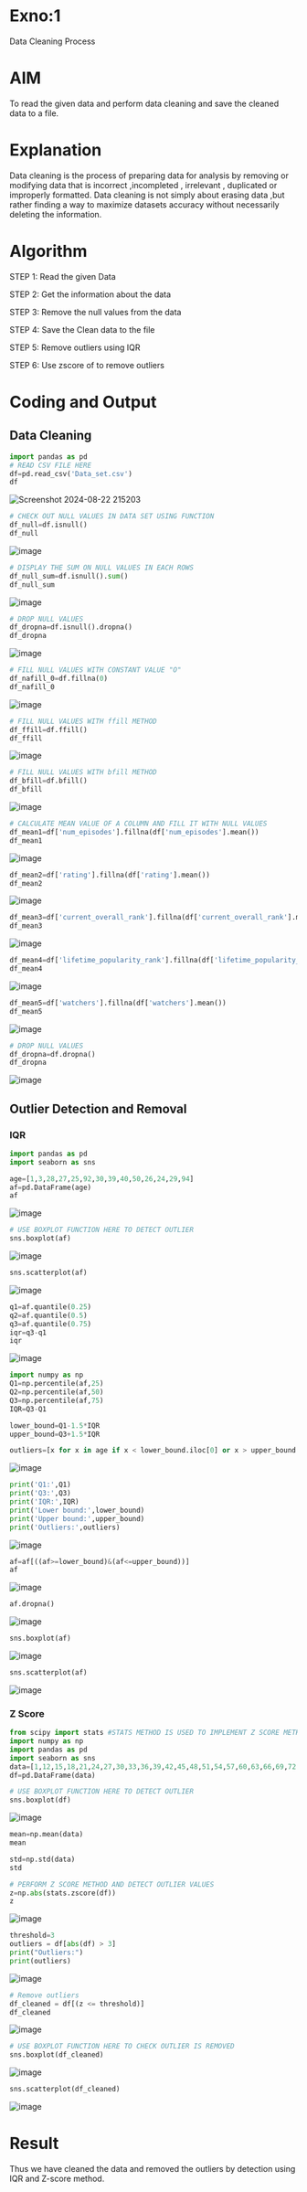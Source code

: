 # Exno:1
Data Cleaning Process

# AIM
To read the given data and perform data cleaning and save the cleaned data to a file.

# Explanation
Data cleaning is the process of preparing data for analysis by removing or modifying data that is incorrect ,incompleted , irrelevant , duplicated or improperly formatted. Data cleaning is not simply about erasing data ,but rather finding a way to maximize datasets accuracy without necessarily deleting the information.

# Algorithm
STEP 1: Read the given Data

STEP 2: Get the information about the data

STEP 3: Remove the null values from the data

STEP 4: Save the Clean data to the file

STEP 5: Remove outliers using IQR

STEP 6: Use zscore of to remove outliers

# Coding and Output
## Data Cleaning
```python
import pandas as pd
# READ CSV FILE HERE
df=pd.read_csv('Data_set.csv')
df
```
![Screenshot 2024-08-22 215203](https://github.com/user-attachments/assets/8cbe9116-c92c-4b01-9fb2-2cdb6d0f306b)

```python
# CHECK OUT NULL VALUES IN DATA SET USING FUNCTION
df_null=df.isnull()
df_null
```
![image](https://github.com/user-attachments/assets/b66be31e-e6a4-4fa4-ba8e-fe4a9b11c38e)


```python
# DISPLAY THE SUM ON NULL VALUES IN EACH ROWS
df_null_sum=df.isnull().sum()
df_null_sum
```
![image](https://github.com/user-attachments/assets/5f359e21-cf0d-4c49-8d75-857a0df0c7a6)

```python
# DROP NULL VALUES
df_dropna=df.isnull().dropna()
df_dropna
```
![image](https://github.com/user-attachments/assets/40780ff9-c331-44f1-8060-5ca362b3149c)

```python
# FILL NULL VALUES WITH CONSTANT VALUE "O"
df_nafill_0=df.fillna(0)
df_nafill_0
```
![image](https://github.com/user-attachments/assets/27126c1f-36cf-4dea-9c6f-76adb4fa8d3e)

```python
# FILL NULL VALUES WITH ffill METHOD
df_ffill=df.ffill()
df_ffill
```
![image](https://github.com/user-attachments/assets/aff4eb3c-21c3-4158-bf9f-541c3bd4101b)

```python
# FILL NULL VALUES WITH bfill METHOD
df_bfill=df.bfill()
df_bfill
```
![image](https://github.com/user-attachments/assets/d86b061a-859a-4973-9497-2812f336dbd9)

```python
# CALCULATE MEAN VALUE OF A COLUMN AND FILL IT WITH NULL VALUES
df_mean1=df['num_episodes'].fillna(df['num_episodes'].mean())
df_mean1
```
![image](https://github.com/user-attachments/assets/ff5eae28-0aa7-47eb-b55b-2c9426f41556)

```python
df_mean2=df['rating'].fillna(df['rating'].mean())
df_mean2
```
![image](https://github.com/user-attachments/assets/b19225ab-bd0e-4364-b9a0-124408a16691)

```python
df_mean3=df['current_overall_rank'].fillna(df['current_overall_rank'].mean())
df_mean3
```
![image](https://github.com/user-attachments/assets/a43c7427-54f9-457f-97db-55288d3ce170)

```python
df_mean4=df['lifetime_popularity_rank'].fillna(df['lifetime_popularity_rank'].mean())
df_mean4
```
![image](https://github.com/user-attachments/assets/d53ce17c-7ee5-408f-8c5d-31f7759d22b7)

```python
df_mean5=df['watchers'].fillna(df['watchers'].mean())
df_mean5
```
![image](https://github.com/user-attachments/assets/1cd4cdba-c3bd-43bc-9f17-5e39473369cf)

```python
# DROP NULL VALUES
df_dropna=df.dropna()
df_dropna
```
![image](https://github.com/user-attachments/assets/419106ad-e27d-4791-9044-ddc7cf522cd6)

## Outlier Detection and Removal
### IQR
```python
import pandas as pd
import seaborn as sns

age=[1,3,28,27,25,92,30,39,40,50,26,24,29,94]
af=pd.DataFrame(age)
af
```
![image](https://github.com/user-attachments/assets/e9c67107-7ead-42cd-a17d-605a6d391720)

```python
# USE BOXPLOT FUNCTION HERE TO DETECT OUTLIER
sns.boxplot(af)
```
![image](https://github.com/user-attachments/assets/071df396-d3cc-4189-8c2d-fe30d39ff2d7)

```python
sns.scatterplot(af)
```
![image](https://github.com/user-attachments/assets/46d3ae5e-03ff-465e-81d4-b17012f18fe6)

```python
q1=af.quantile(0.25)
q2=af.quantile(0.5)
q3=af.quantile(0.75)
iqr=q3-q1
iqr
```
![image](https://github.com/user-attachments/assets/207ffd0a-1b68-4998-b854-52b1f0f5b6c1)

```python
import numpy as np
Q1=np.percentile(af,25)
Q2=np.percentile(af,50)
Q3=np.percentile(af,75)
IQR=Q3-Q1

lower_bound=Q1-1.5*IQR
upper_bound=Q3+1.5*IQR

outliers=[x for x in age if x < lower_bound.iloc[0] or x > upper_bound.iloc[0]]
```
![image](https://github.com/user-attachments/assets/a607fbe4-e862-4b7c-9d16-95fb1753aa83)

```python
print('Q1:',Q1)
print('Q3:',Q3)
print('IQR:',IQR)
print('Lower bound:',lower_bound)
print('Upper bound:',upper_bound)
print('Outliers:',outliers)
```
![image](https://github.com/user-attachments/assets/0a883253-1a5c-4345-8fe5-1b7444825271)

```python
af=af[((af>=lower_bound)&(af<=upper_bound))]
af
```
![image](https://github.com/user-attachments/assets/cb588902-ae6b-4a74-8efe-8dd11f5f2ebe)

```python
af.dropna()
```
![image](https://github.com/user-attachments/assets/d8d09821-fdac-4f85-9625-dbcd1f5fba52)

```python
sns.boxplot(af)
```
![image](https://github.com/user-attachments/assets/99cefbc3-b9cc-4457-9317-0cd9a840ef2f)

```python
sns.scatterplot(af)
```
![image](https://github.com/user-attachments/assets/4c48136a-1b22-41e4-bc74-b6a7dae985a0)
### Z Score
```python
from scipy import stats #STATS METHOD IS USED TO IMPLEMENT Z SCORE METHOD
import numpy as np
import pandas as pd
import seaborn as sns
data=[1,12,15,18,21,24,27,30,33,36,39,42,45,48,51,54,57,60,63,66,69,72,75,78,81,84,87,90,93,96,99,158]
df=pd.DataFrame(data)

# USE BOXPLOT FUNCTION HERE TO DETECT OUTLIER
sns.boxplot(df)
```
![image](https://github.com/user-attachments/assets/a47878f6-cd0a-4068-87d5-35c756d44d21)

```python
mean=np.mean(data)
mean

std=np.std(data)
std

# PERFORM Z SCORE METHOD AND DETECT OUTLIER VALUES
z=np.abs(stats.zscore(df))
z
```
![image](https://github.com/user-attachments/assets/e2eb086f-8450-4b38-ad62-f1cbcf32e088)

```python
threshold=3
outliers = df[abs(df) > 3]
print("Outliers:")
print(outliers)
```
![image](https://github.com/user-attachments/assets/32a06acd-3a7c-429f-9970-6fb6f6c77768)

```python
# Remove outliers
df_cleaned = df[(z <= threshold)]
df_cleaned
```
![image](https://github.com/user-attachments/assets/53d445b6-4a67-47c4-8ea8-65fc2970e027)

```python
# USE BOXPLOT FUNCTION HERE TO CHECK OUTLIER IS REMOVED
sns.boxplot(df_cleaned)
```
![image](https://github.com/user-attachments/assets/9e7360ee-dbfe-48fb-a27b-f98692c112eb)

```python
sns.scatterplot(df_cleaned)
```
![image](https://github.com/user-attachments/assets/aba75e49-cd64-4477-bdbd-9847916dbc2c)

# Result
Thus we have cleaned the data and removed the outliers by detection using IQR and Z-score method.

